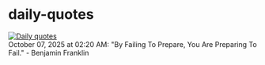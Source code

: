 # daily-quotes
[![Daily quotes](https://github.com/ceepu8/daily-quotes/actions/workflows/daily-quote.yml/badge.svg)](https://github.com/ceepu8/daily-quotes/actions/workflows/daily-quote.yml)<br/>
October 07, 2025 at 02:20 AM: "By Failing To Prepare, You Are Preparing To Fail." - Benjamin Franklin
